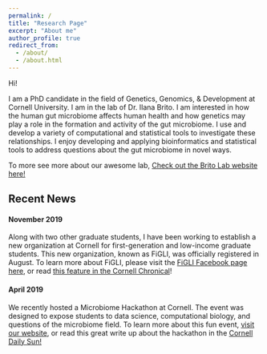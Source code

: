 ```yaml
---
permalink: /
title: "Research Page"
excerpt: "About me"
author_profile: true
redirect_from: 
  - /about/
  - /about.html
---
```


Hi!

I am a PhD candidate in the field of Genetics, Genomics, & Development at Cornell University. I am in the lab of Dr. Ilana Brito. I am interested in how the human gut microbiome affects human health and how genetics may play a role in the formation and activity of the gut microbiome. I use and develop a variety of computational and statistical tools to investigate these relationships. I enjoy developing and applying bioinformatics and statistical tools to address questions about the gut microbiome in novel ways.

To more see more about our awesome lab, [Check out the Brito Lab website here!](https://www.britolab.org)


Recent News
-----------
#### November 2019
Along with two other graduate students, I have been working to establish a new organization at Cornell for first-generation and low-income graduate students. This new organization, known as FiGLI, was officially registered in August. To learn more about FiGLI, please visit the [FiGLI Facebook page here](https://www.facebook.com/CornellFiGLI/), or read [this feature in the Cornell Chronical](https://news.cornell.edu/stories/2019/11/new-group-supports-first-generation-and-low-income-students)!

#### April 2019
We recently hosted a Microbiome Hackathon at Cornell. The event was designed to expose students to data science, computational biology, and questions of the microbiome field. To learn more about this fun event, [visit our website](http://www.microbiomehack.org), or read this great write up about the hackathon in the [Cornell Daily Sun!](https://cornellsun.com/2019/04/19/cancer-biology-machine-learning-and-creative-problem-solving-at-cornells-microbiome-hackathon/)
